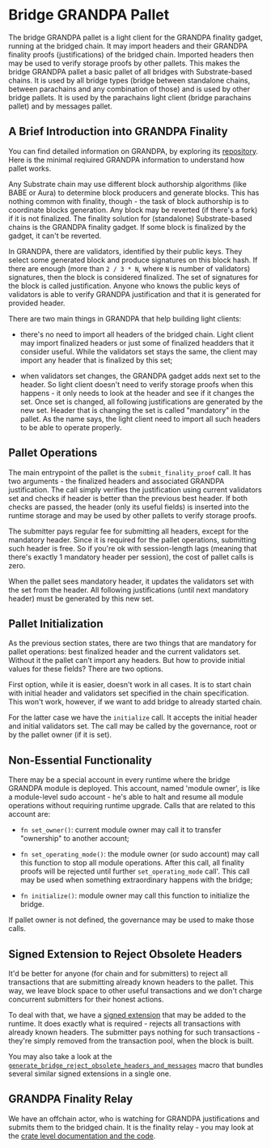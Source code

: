 # Bridge GRANDPA Pallet

The bridge GRANDPA pallet is a light client for the GRANDPA finality gadget, running at the bridged chain.
It may import headers and their GRANDPA finality proofs (justifications) of the bridged chain. Imported
headers then may be used to verify storage proofs by other pallets. This makes the bridge GRANDPA pallet
a basic pallet of all bridges with Substrate-based chains. It is used by all bridge types (bridge between
standalone chains, between parachains and any combination of those) and is used by other bridge pallets.
It is used by the parachains light client (bridge parachains pallet) and by messages pallet.

## A Brief Introduction into GRANDPA Finality

You can find detailed information on GRANDPA, by exploring its [repository](https://github.com/paritytech/finality-grandpa).
Here is the minimal reqiuired GRANDPA information to understand how pallet works.

Any Substrate chain may use different block authorship algorithms (like BABE or Aura) to determine block producers and
generate blocks. This has nothing common with finality, though - the task of block authorship is to coordinate
blocks generation. Any block may be reverted (if there's a fork) if it is not finalized. The finality solution
for (standalone) Substrate-based chains is the GRANDPA finality gadget. If some block is finalized by the gadget, it
can't be reverted.

In GRANDPA, there are validators, identified by their public keys. They select some generated block and produce
signatures on this block hash. If there are enough (more than `2 / 3 * N`, where `N` is number of validators)
signatures, then the block is considered finalized. The set of signatures for the block is called justification.
Anyone who knows the public keys of validators is able to verify GRANDPA justification and that it is generated
for provided header.

There are two main things in GRANDPA that help building light clients:

- there's no need to import all headers of the bridged chain. Light client may import finalized headers or just
  some of finalized headders that it consider useful. While the validators set stays the same, the client may
  import any header that is finalized by this set;

- when validators set changes, the GRANDPA gadget adds next set to the header. So light client doesn't need to
  verify storage proofs when this happens - it only needs to look at the header and see if it changes the set.
  Once set is changed, all following justifications are generated by the new set. Header that is changing the
  set is called "mandatory" in the pallet. As the name says, the light client need to import all such headers
  to be able to operate properly.

## Pallet Operations

The main entrypoint of the pallet is the `submit_finality_proof` call. It has two arguments - the finalized
headers and associated GRANDPA justification. The call simply verifies the justification using current
validators set and checks if header is better than the previous best header. If both checks are passed, the
header (only its useful fields) is inserted into the runtime storage and may be used by other pallets to verify
storage proofs.

The submitter pays regular fee for submitting all headers, except for the mandatory header. Since it is
required for the pallet operations, submitting such header is free. So if you're ok with session-length
lags (meaning that there's exactly 1 mandatory header per session), the cost of pallet calls is zero.

When the pallet sees mandatory header, it updates the validators set with the set from the header. All
following justifications (until next mandatory header) must be generated by this new set.

## Pallet Initialization

As the previous section states, there are two things that are mandatory for pallet operations: best finalized
header and the current validators set. Without it the pallet can't import any headers. But how to provide
initial values for these fields? There are two options.

First option, while it is easier, doesn't work in all cases. It is to start chain with initial header and
validators set specified in the chain specification. This won't work, however, if we want to add bridge
to already started chain.

For the latter case we have the `initialize` call. It accepts the initial header and initial validators set.
The call may be called by the governance, root or by the pallet owner (if it is set).

## Non-Essential Functionality

There may be a special account in every runtime where the bridge GRANDPA module is deployed. This
account, named 'module owner', is like a module-level sudo account - he's able to halt and
resume all module operations without requiring runtime upgrade. Calls that are related to this
account are:

- `fn set_owner()`: current module owner may call it to transfer "ownership" to another account;

- `fn set_operating_mode()`: the module owner (or sudo account) may call this function to stop all
  module operations. After this call, all finality proofs will be rejected until further `set_operating_mode` call'.
  This call may be used when something extraordinary happens with the bridge;

- `fn initialize()`: module owner may call this function to initialize the bridge.

If pallet owner is not defined, the governance may be used to make those calls.

## Signed Extension to Reject Obsolete Headers

It'd be better for anyone (for chain and for submitters) to reject all transactions that are submitting
already known headers to the pallet. This way, we leave block space to other useful transactions and
we don't charge concurrent submitters for their honest actions.

To deal with that, we have a [signed extension](./src/extension.rs) that may be added to the runtime.
It does exactly what is required - rejects all transactions with already known headers. The submitter
pays nothing for such transactions - they're simply removed from the transaction pool, when the block
is built.

You may also take a look at the [`generate_bridge_reject_obsolete_headers_and_messages`](../../bin/runtime-common/src/lib.rs)
macro that bundles several similar signed extensions in a single one.

## GRANDPA Finality Relay

We have an offchain actor, who is watching for GRANDPA justifications and submits them to the bridged chain.
It is the finality relay - you may look at the [crate level documentation and the code](../../relays/finality/).
